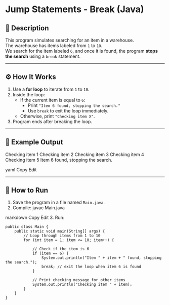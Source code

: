 # Jump Statements - Break (Java)

## 📌 Description
This program simulates searching for an item in a warehouse.  
The warehouse has items labeled from `1` to `10`.  
We search for the item labeled `6`, and once it is found, the program **stops the search** using a `break` statement.

---

## ⚙️ How It Works
1. Use a **for loop** to iterate from `1` to `10`.
2. Inside the loop:
   - If the current item is equal to `6`:
     - Print `"Item 6 found, stopping the search."`
     - Use `break` to exit the loop immediately.
   - Otherwise, print `"Checking item X"`.
3. Program ends after breaking the loop.

---

## 🧮 Example Output
Checking item 1
Checking item 2
Checking item 3
Checking item 4
Checking item 5
Item 6 found, stopping the search.

yaml
Copy
Edit

---

## 🚀 How to Run
1. Save the program in a file named `Main.java`.
2. Compile:
javac Main.java

markdown
Copy
Edit
3. Run:
```
public class Main {
    public static void main(String[] args) {
        // Loop through items from 1 to 10
        for (int item = 1; item <= 10; item++) {
            
            // Check if the item is 6
            if (item == 6) {
                System.out.println("Item " + item + " found, stopping the search.");
                break; // exit the loop when item 6 is found
            }

            // Print checking message for other items
            System.out.println("Checking item " + item);
        }
    }
}
```
